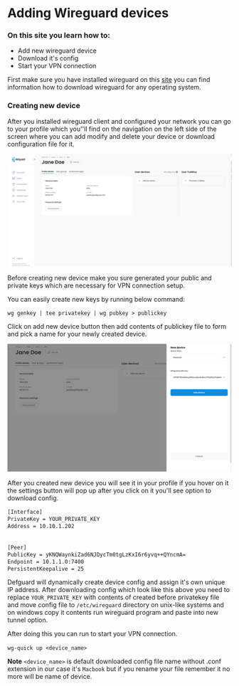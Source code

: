 # Adding Wireguard devices

### On this site you learn how to:

* Add new wireguard device
* Download it's config
* Start your VPN connection

First make sure you have installed wireguard on this [site](https://www.wireguard.com/install/) you can find information how to download wireguard for any operating system.

### Creating new device

After you installed wireguard client and configured your network you can go to your profile which you''ll find on the navigation on the left side of the screen where you can add modify and delete your device or download configuration file for it.

![Profile page](../../.gitbook/assets/profile.png)



Before creating new device make you sure generated your public and private keys which are necessary for VPN connection setup.

You can easily create new keys by running below command:

```
wg genkey | tee privatekey | wg pubkey > publickey
```

Click on add new device button then add contents of publickey file to form and pick a name for your newly created device.

![New device Form](../../.gitbook/assets/adddevice.png)

After you created new device you will see it in your profile if you hover on it the settings button will pop up after you click on it you'll see option to download config.

```
[Interface]
PrivateKey = YOUR_PRIVATE_KEY
Address = 10.10.1.202


[Peer]
PublicKey = yKNQWaynkiZad6NJDycTm0tgLzKxI6r6yvq++QYncmA=
Endpoint = 10.1.1.0:7400
PersistentKeepalive = 25
```

Defguard will dynamically create device config and assign it's own unique IP address. After downloading config which look like this above you need to replace `YOUR_PRIVATE_KEY` with contents of created before privatekey file and move config file to `/etc/wireguard` directory on  unix-like systems and on windows copy it contents run wireguard program and paste into new tunnel option.

After doing this you can run to start your VPN connection.

`wg-quick up <device_name>`

**Note** `<device_name>` is default downloaded config file name without .conf extension in our case it's `Macbook` but if you rename your file remember it no more will be name of device.
